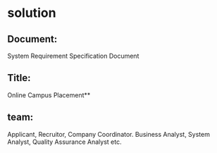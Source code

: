 # solution
## Document:
System Requirement Specification Document
## Title: 
Online Campus Placement**
## team:
Applicant, Recruitor, Company Coordinator. Business Analyst, System Analyst, Quality Assurance Analyst etc.

